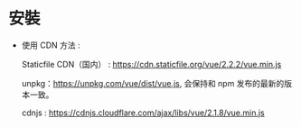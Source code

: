 # 安裝

* 使用 CDN 方法 : 
  
  Staticfile CDN（国内） : https://cdn.staticfile.org/vue/2.2.2/vue.min.js

  unpkg：https://unpkg.com/vue/dist/vue.js, 会保持和 npm 发布的最新的版本一致。

  cdnjs : https://cdnjs.cloudflare.com/ajax/libs/vue/2.1.8/vue.min.js
